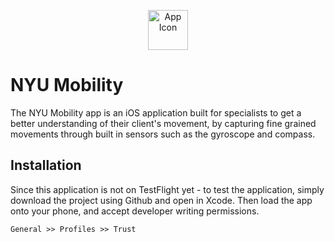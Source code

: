 <p align="center">
<img src="https://i.imgur.com/WLz38p7.png" alt="App Icon" width=64 height=64>

# NYU Mobility
The NYU Mobility app is an iOS application built for specialists to get a better understanding of their client's movement, by capturing fine grained movements
through built in sensors such as the gyroscope and compass.

## Installation
Since this application is not on TestFlight yet - to test the application, simply download the project using Github and open in Xcode.
Then load the app onto your phone, and accept developer writing permissions.

```
General >> Profiles >> Trust
```
